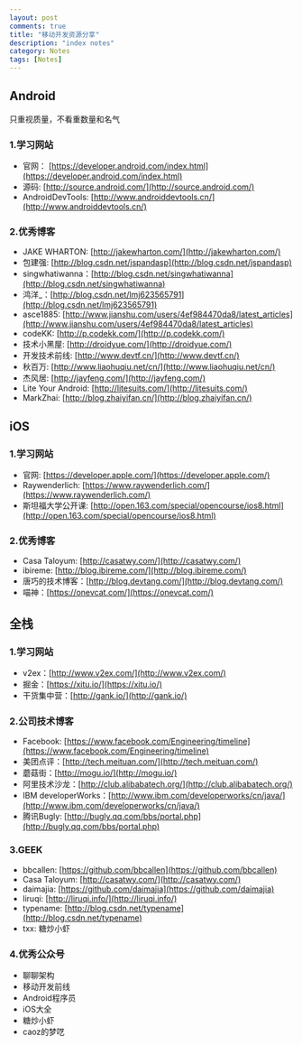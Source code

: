 ```yaml
---
layout: post
comments: true
title: "移动开发资源分享"
description: "index notes"
category: Notes
tags: [Notes]
---
```


## Android

只重视质量，不看重数量和名气

<!--more-->

### 1.学习网站

- 官网： [https://developer.android.com/index.html](https://developer.android.com/index.html)
- 源码: [http://source.android.com/](http://source.android.com/)
- AndroidDevTools: [http://www.androiddevtools.cn/](http://www.androiddevtools.cn/)

### 2.优秀博客

- JAKE WHARTON: [http://jakewharton.com/](http://jakewharton.com/)
- 包建强: [http://blog.csdn.net/jspandasp](http://blog.csdn.net/jspandasp)
- singwhatiwanna：[http://blog.csdn.net/singwhatiwanna](http://blog.csdn.net/singwhatiwanna)
- 鸿洋_：[http://blog.csdn.net/lmj623565791](http://blog.csdn.net/lmj623565791)
- asce1885: [http://www.jianshu.com/users/4ef984470da8/latest_articles](http://www.jianshu.com/users/4ef984470da8/latest_articles)
- codeKK: [http://p.codekk.com/](http://p.codekk.com/)
- 技术小黑屋: [http://droidyue.com/](http://droidyue.com/)
- 开发技术前线: [http://www.devtf.cn/](http://www.devtf.cn/)
- 秋百万: [http://www.liaohuqiu.net/cn/](http://www.liaohuqiu.net/cn/)
- 杰风居: [http://jayfeng.com/](http://jayfeng.com/)
- Lite Your Android: [http://litesuits.com/](http://litesuits.com/)
- MarkZhai: [http://blog.zhaiyifan.cn/](http://blog.zhaiyifan.cn/)


## iOS

### 1.学习网站

- 官网: [https://developer.apple.com/](https://developer.apple.com/)
- Raywenderlich: [https://www.raywenderlich.com/](https://www.raywenderlich.com/)
- 斯坦福大学公开课: [http://open.163.com/special/opencourse/ios8.html](http://open.163.com/special/opencourse/ios8.html)

### 2.优秀博客

- Casa Taloyum: [http://casatwy.com/](http://casatwy.com/)
- ibireme: [http://blog.ibireme.com/](http://blog.ibireme.com/)
- 唐巧的技术博客：[http://blog.devtang.com/](http://blog.devtang.com/)
- 喵神：[https://onevcat.com/](https://onevcat.com/)

## 全栈

### 1.学习网站

- v2ex：[http://www.v2ex.com/](http://www.v2ex.com/)
- 掘金：[https://xitu.io/](https://xitu.io/)
- 干货集中营：[http://gank.io/](http://gank.io/)

### 2.公司技术博客

- Facebook: [https://www.facebook.com/Engineering/timeline](https://www.facebook.com/Engineering/timeline)
- 美团点评：[http://tech.meituan.com/](http://tech.meituan.com/)
- 蘑菇街：[http://mogu.io/](http://mogu.io/)
- 阿里技术沙龙：[http://club.alibabatech.org/](http://club.alibabatech.org/)
- IBM developerWorks：[http://www.ibm.com/developerworks/cn/java/](http://www.ibm.com/developerworks/cn/java/)
- 腾讯Bugly: [http://bugly.qq.com/bbs/portal.php](http://bugly.qq.com/bbs/portal.php)

### 3.GEEK

- bbcallen: [https://github.com/bbcallen](https://github.com/bbcallen)
- Casa Taloyum: [http://casatwy.com/](http://casatwy.com/)
- daimajia: [https://github.com/daimajia](https://github.com/daimajia)
- liruqi: [http://liruqi.info/](http://liruqi.info/)
- typename: [http://blog.csdn.net/typename](http://blog.csdn.net/typename)
- txx: 糖炒小虾

### 4.优秀公众号

- 聊聊架构
- 移动开发前线
- Android程序员
- iOS大全
- 糖炒小虾
- caoz的梦呓